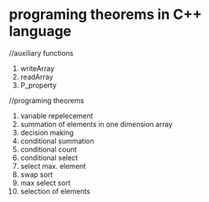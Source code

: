 # programing theorems in C++ language

//auxiliary functions
1. writeArray
2. readArray
3. P_property

//programing theorems
1. variable repelecement
2. summation of elements in one dimension array
3. decision making
4. conditional summation
5. conditional count
6. conditional select
7. select max. element
8. swap sort
9. max select sort
10. selection of elements
